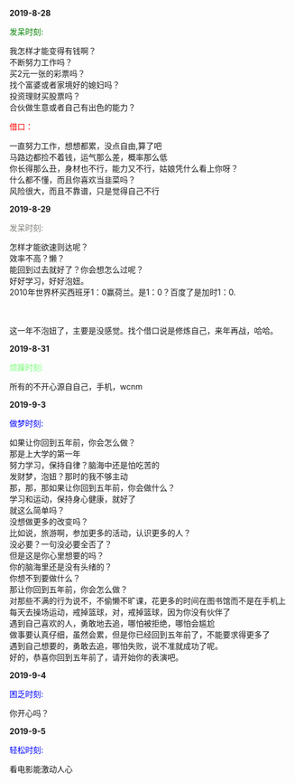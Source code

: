 
**2019-8-28**

<span style="color:green">发呆时刻:</span>
<p>
我怎样才能变得有钱啊？<br>
不断努力工作吗？<br>
买2元一张的彩票吗？<br>
找个富婆或者家境好的媳妇吗？<br>
投资理财买股票吗？<br>
合伙做生意或者自己有出色的能力？<br>
</p>
<span style="color:red">借口：</span>
<p>
一直努力工作，想想都累，没点自由,算了吧<br>
马路边都捡不着钱，运气那么差，概率那么低<br>
你长得那么丑，身材也不行，能力又不行，姑娘凭什么看上你呀？<br>
什么都不懂，而且你喜欢当韭菜吗？<br>
风险很大，而且不靠谱，只是觉得自己不行<br>
</p>

**2019-8-29**

<span style="color:#7F7F7C">发呆时刻:</span>
<p>
怎样才能欲速则达呢？<br>
效率不高？懒？<br>
能回到过去就好了？你会想怎么过呢？<br>
好好学习，好好泡妞。<br>
2010年世界杯买西班牙1：0赢荷兰。是1：0？百度了是加时1：0.
</p>
<span style="color:#fff">借口：</span>
<p>
这一年不泡妞了，主要是没感觉。找个借口说是修炼自己，来年再战，哈哈。
</p>

**2019-8-31**

<span style="color:#7F7F">烦躁时刻:</span>
<p>
所有的不开心源自自己，手机，wcnm
</p>

**2019-9-3**

<span style="color:blue">做梦时刻:</span>
<p>
如果让你回到五年前，你会怎么做？<br>
那是上大学的第一年<br>
努力学习，保持自律？脑海中还是怕吃苦的<br>
发财梦，泡妞？那时的我不够主动<br>
那，那，那如果让你回到五年前，你会做什么？<br>
学习和运动，保持身心健康，就好了<br>
就这么简单吗？<br>
没想做更多的改变吗？<br>
比如说，旅游啊，参加更多的活动，认识更多的人？<br>
没必要？一句没必要全否了？<br>
但是这是你心里想要的吗？<br>
你的脑海里还是没有头绪的？<br>
你想不到要做什么？<br>
那让你回到五年前，你会怎么做？<br>
对那些不满的行为说不，不偷懒不旷课，花更多的时间在图书馆而不是在手机上<br>
每天去操场运动，戒掉篮球，对，戒掉篮球，因为你没有伙伴了<br>
遇到自己喜欢的人，勇敢地去追，哪怕被拒绝，哪怕会尴尬<br>
做事要认真仔细，虽然会累，但是你已经回到五年前了，不能要求得更多了<br>
遇到自己想要的，勇敢去追，哪怕失败，说不准就成功了呢。<br>
好的，恭喜你回到五年前了，请开始你的表演吧。
</p>

**2019-9-4**

<span style="color:blue">困乏时刻:</span>
<p>
你开心吗？
</p>

**2019-9-5**

<span style="color:blue">轻松时刻:</span>
<p>
看电影能激动人心
</p>